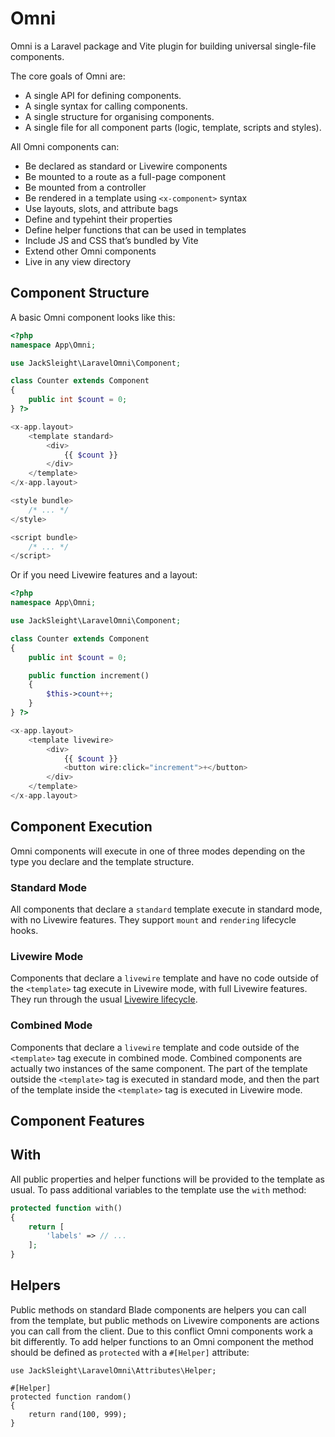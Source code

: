 # Omni

Omni is a Laravel package and Vite plugin for building universal single-file components.

The core goals of Omni are:

- A single API for defining components.
- A single syntax for calling components.
- A single structure for organising components.
- A single file for all component parts (logic, template, scripts and styles).

All Omni components can:

- Be declared as standard or Livewire components
- Be mounted to a route as a full-page component  
- Be mounted from a controller
- Be rendered in a template using `<x-component>` syntax  
- Use layouts, slots, and attribute bags  
- Define and typehint their properties
- Define helper functions that can be used in templates
- Include JS and CSS that’s bundled by Vite
- Extend other Omni components
- Live in any view directory

## Component Structure

A basic Omni component looks like this:

```php
<?php 
namespace App\Omni;

use JackSleight\LaravelOmni\Component;

class Counter extends Component
{
    public int $count = 0;
} ?>

<x-app.layout>
    <template standard>
        <div>
            {{ $count }}
        </div>
    </template>
</x-app.layout>

<style bundle>
    /* ... */
</style>

<script bundle>
    /* ... */
</script>
```

Or if you need Livewire features and a layout:

```php
<?php 
namespace App\Omni;

use JackSleight\LaravelOmni\Component;

class Counter extends Component
{
    public int $count = 0;

    public function increment()
    {
        $this->count++;
    }
} ?>

<x-app.layout>
    <template livewire> 
        <div>
            {{ $count }}
            <button wire:click="increment">+</button>
        </div>
    </template>
</x-app.layout>
```

## Component Execution

Omni components will execute in one of three modes depending on the type you declare and the template structure.

### Standard Mode

All components that declare a `standard` template execute in standard mode, with no Livewire features. They support `mount` and `rendering` lifecycle hooks.

### Livewire Mode

Components that declare a `livewire` template and have no code outside of the `<template>` tag execute in Livewire mode, with full Livewire features. They run through the usual [Livewire lifecycle](https://livewire.laravel.com/docs/lifecycle-hooks).

### Combined Mode

Components that declare a `livewire` template and code outside of the `<template>` tag execute in combined mode. Combined components are actually two instances of the same component. The part of the template outside the `<template>` tag is executed in standard mode, and then the part of the template inside the `<template>` tag is executed in Livewire mode.

## Component Features

## With

All public properties and helper functions will be provided to the template as usual. To pass additional variables to the template use the `with` method:

```php
protected function with()
{
    return [
        'labels' => // ...
    ];
}
```

## Helpers

Public methods on standard Blade components are helpers you can call from the template, but public methods on Livewire components are actions you can call from the client. Due to this conflict Omni components work a bit differently. To add helper functions to an Omni component the method should be defined as `protected` with a `#[Helper]` attribute:

```
use JackSleight\LaravelOmni\Attributes\Helper;

#[Helper]
protected function random()
{
    return rand(100, 999);
}
```